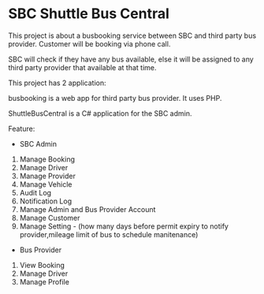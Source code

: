# SBC Shuttle Bus Central
This project is about a busbooking service between SBC and third party bus provider. Customer will be booking via phone call.

SBC will check if they have any bus available, else it will be assigned to any third party provider that available at that time. 

This project has 2 application:

busbooking is a web app for third party bus provider. It uses PHP.

ShuttleBusCentral is a C# application for the SBC admin.

Feature:
- SBC Admin
1. Manage Booking
2. Manage Driver
3. Manage Provider
4. Manage Vehicle
5. Audit Log
6. Notification Log
7. Manage Admin and Bus Provider Account
8. Manage Customer
9. Manage Setting - (how many days before permit expiry to notify provider,mileage limit of bus to schedule manitenance) 

- Bus Provider
1. View Booking
2. Manage Driver
3. Manage Profile


